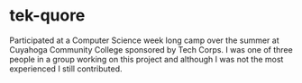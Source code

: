 # tek-quore
Participated at a Computer Science week long camp over the summer at Cuyahoga Community College sponsored by Tech Corps. 
I was one of three people in a group working on this project and although I was not the most experienced I still contributed.
